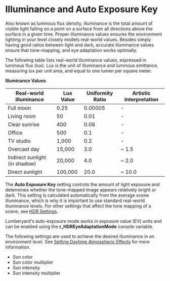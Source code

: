 # Illuminance and Auto Exposure Key<a name="enviro-lighting-luminance-scene-key"></a>

Also known as luminous flux density, illuminance is the total amount of visible light falling on a point on a surface from all directions above the surface in a given time\. Proper illuminance values ensures the environment lighting in your level closely models real\-world values\. Besides simply having good ratios between light and dark, accurate illuminance values ensure that tone\-mapping, and eye adaptation works optimally\.

The following table lists real\-world illuminance values, expressed in luminous flux \(lux\)\. Lux is the unit of illuminance and luminous emittance, measuring lux per unit area, and equal to one lumen per square meter\.

 


**Illuminance Values**  

| Real\-world illuminance | Lux Value | Uniformity Ratio | Artistic Interpretation | 
| --- | --- | --- | --- | 
| Full moon | 0\.25 | 0\.00005 | \- | 
| Living room | 50 | 0\.01 | \- | 
| Clear sunrise | 400 | 0\.08 | \- | 
| Office | 500 | 0\.1 | \- | 
| TV studio | 1,000 | 0\.2 | \- | 
| Overcast day | 15,000 | 3\.0 | \~ 1\.5 | 
| Indirect sunlight \(in shadow\) | 20,000 | 4\.0 | \~ 2\.0 | 
| Direct sunlight | 100,000 | 20\.0 | \~ 10\.0 | 

The **Auto Exposure Key** setting controls the amount of light exposure and determines whether the tone\-mapped image appears relatively bright or dark\. This setting is calculated automatically from the average scene illuminance, which is why it is important to use standard real\-world illuminance levels\. For other settings that affect the tone mapping of a scene, see [HDR Settings](enviro-lighting-hdr-tone-mapping.md)\.

Lumberyard's auto\-exposure mode works in exposure value \(EV\) units and can be enabled using the **r\_HDREyeAdaptationMode** console variable\.

The following settings are used to achieve the desired illuminance in an environment level\. See [Setting Daytime Atmospheric Effects](sky-day-atmosphere.md) for more information\.
+ Sun color
+ Sun color multiplier
+ Sun intensity
+ Sun intensity multiplier